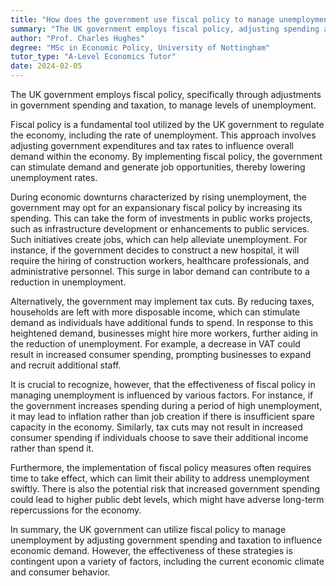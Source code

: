 ```yaml
---
title: "How does the government use fiscal policy to manage unemployment in the UK?"
summary: "The UK government employs fiscal policy, adjusting spending and taxation, to effectively manage and reduce unemployment levels."
author: "Prof. Charles Hughes"
degree: "MSc in Economic Policy, University of Nottingham"
tutor_type: "A-Level Economics Tutor"
date: 2024-02-05
---
```


The UK government employs fiscal policy, specifically through adjustments in government spending and taxation, to manage levels of unemployment.

Fiscal policy is a fundamental tool utilized by the UK government to regulate the economy, including the rate of unemployment. This approach involves adjusting government expenditures and tax rates to influence overall demand within the economy. By implementing fiscal policy, the government can stimulate demand and generate job opportunities, thereby lowering unemployment rates.

During economic downturns characterized by rising unemployment, the government may opt for an expansionary fiscal policy by increasing its spending. This can take the form of investments in public works projects, such as infrastructure development or enhancements to public services. Such initiatives create jobs, which can help alleviate unemployment. For instance, if the government decides to construct a new hospital, it will require the hiring of construction workers, healthcare professionals, and administrative personnel. This surge in labor demand can contribute to a reduction in unemployment.

Alternatively, the government may implement tax cuts. By reducing taxes, households are left with more disposable income, which can stimulate demand as individuals have additional funds to spend. In response to this heightened demand, businesses might hire more workers, further aiding in the reduction of unemployment. For example, a decrease in VAT could result in increased consumer spending, prompting businesses to expand and recruit additional staff.

It is crucial to recognize, however, that the effectiveness of fiscal policy in managing unemployment is influenced by various factors. For instance, if the government increases spending during a period of high unemployment, it may lead to inflation rather than job creation if there is insufficient spare capacity in the economy. Similarly, tax cuts may not result in increased consumer spending if individuals choose to save their additional income rather than spend it.

Furthermore, the implementation of fiscal policy measures often requires time to take effect, which can limit their ability to address unemployment swiftly. There is also the potential risk that increased government spending could lead to higher public debt levels, which might have adverse long-term repercussions for the economy.

In summary, the UK government can utilize fiscal policy to manage unemployment by adjusting government spending and taxation to influence economic demand. However, the effectiveness of these strategies is contingent upon a variety of factors, including the current economic climate and consumer behavior.
    
